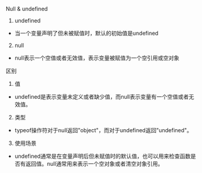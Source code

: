 Null & undefined
1. undefined
- 当一个变量声明了但未被赋值时，默认的初始值是undefined

2. null
- null表示一个空值或者无效值，表示变量被赋值为一个空引用或空对象

区别
1. 值
- undefined是表示变量未定义或者缺少值，而null表示变量有一个空值或者无效值。
2. 类型
- typeof操作符对于null返回"object"，而对于undefined返回"undefined"。
3. 使用场景
- undefined通常是在变量声明后但未赋值时的默认值，也可以用来检查函数是否有返回值。null通常用来表示一个空对象或者清空对象引用。